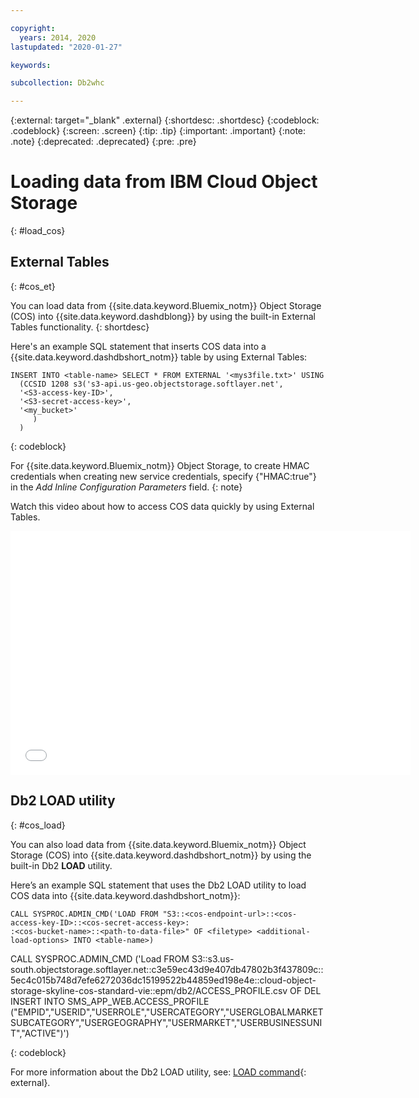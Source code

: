 ```yaml
---

copyright:
  years: 2014, 2020
lastupdated: "2020-01-27"

keywords:

subcollection: Db2whc

---
```


<!-- Attribute definitions --> 
{:external: target="_blank" .external}
{:shortdesc: .shortdesc}
{:codeblock: .codeblock}
{:screen: .screen}
{:tip: .tip}
{:important: .important}
{:note: .note}
{:deprecated: .deprecated}
{:pre: .pre}

# Loading data from IBM Cloud Object Storage
{: #load_cos}

## External Tables
{: #cos_et}

You can load data from {{site.data.keyword.Bluemix_notm}} Object Storage (COS) into {{site.data.keyword.dashdblong}} by using the built-in External Tables functionality. 
{: shortdesc}

Here's an example SQL statement that inserts COS data into a {{site.data.keyword.dashdbshort_notm}} table by using External Tables:

```
INSERT INTO <table-name> SELECT * FROM EXTERNAL '<mys3file.txt>' USING
  (CCSID 1208 s3('s3-api.us-geo.objectstorage.softlayer.net', 
  '<S3-access-key-ID>',
  '<S3-secret-access-key>', 
  '<my_bucket>'
     )
  )
```
{: codeblock}

For {{site.data.keyword.Bluemix_notm}} Object Storage, to create HMAC credentials when creating new service credentials, specify {"HMAC:true"} in the *Add Inline Configuration Parameters* field.
{: note}

Watch this video about how to access COS data quickly by using External Tables.

<iframe class="embed-responsive-item" id="youtubeplayer1" title="Loading data from COS into IBM Db2 Warehouse on Cloud" type="text/html" width="640" height="390" src="//www.youtube.com/embed/RMMExarvBVk?rel=0" frameborder="0" webkitallowfullscreen mozallowfullscreen allowfullscreen> </iframe>

## Db2 LOAD utility
{: #cos_load}

You can also load data from {{site.data.keyword.Bluemix_notm}} Object Storage (COS) into {{site.data.keyword.dashdbshort_notm}} by using the built-in Db2 **LOAD** utility. 

Here’s an example SQL statement that uses the Db2 LOAD utility to load COS data into {{site.data.keyword.dashdbshort_notm}}:

```
CALL SYSPROC.ADMIN_CMD('LOAD FROM "S3::<cos-endpoint-url>::<cos-access-key-ID>::<cos-secret-access-key>:
:<cos-bucket-name>::<path-to-data-file>" OF <filetype> <additional-load-options> INTO <table-name>)
```

CALL SYSPROC.ADMIN_CMD ('Load FROM S3::s3.us-south.objectstorage.softlayer.net::c3e59ec43d9e407db47802b3f437809c::5ec4c015b748d7efe6272036dc15199522b44859ed198e4e::cloud-object-storage-skyline-cos-standard-vie::epm/db2/ACCESS_PROFILE.csv OF DEL INSERT INTO SMS_APP_WEB.ACCESS_PROFILE ("EMPID","USERID","USERROLE","USERCATEGORY","USERGLOBALMARKETSUBCATEGORY","USERGEOGRAPHY","USERMARKET","USERBUSINESSUNIT","ACTIVE")')

{: codeblock}

For more information about the Db2 LOAD utility, see: [LOAD command](https://www.ibm.com/support/knowledgecenter/en/SSEPGG_11.1.0/com.ibm.db2.luw.admin.cmd.doc/doc/r0008305.html){: external}.
